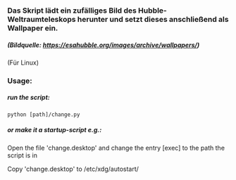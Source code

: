 ### Das Skript lädt ein zufälliges Bild des Hubble-Weltraumteleskops herunter und setzt dieses anschließend als Wallpaper ein.
##### (Bildquelle: https://esahubble.org/images/archive/wallpapers/) 

(Für Linux)

 ### Usage:

##### run the script:
```
python [path]/change.py
```


##### or make it a startup-script e.g.:

Open the file 'change.desktop' and change the entry [exec] to the path the script is in

Copy 'change.desktop' to  /etc/xdg/autostart/

